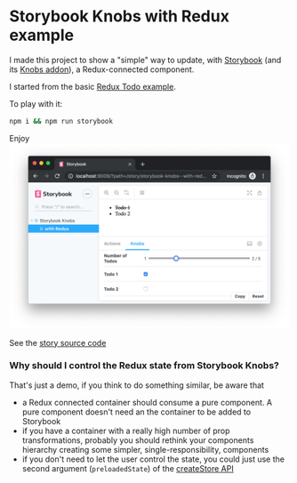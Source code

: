 # Storybook Knobs with Redux example

I made this project to show a "simple" way to update, with [Storybook](https://storybook.js.org)
(and its [Knobs addon](https://www.npmjs.com/package/@storybook/addon-knobs)), a Redux-connected
component.

I started from the basic [Redux Todo
example](https://github.com/reduxjs/redux/tree/master/examples/todos).

To play with it:
```bash
npm i && npm run storybook
```

Enjoy
![Storybook Knobs](assets/storybook-knobs.png)

See the [story source code](src/stories/index.js#L16-L49)

### Why should I control the Redux state from Storybook Knobs?

That's just a demo, if you think to do something similar, be aware that

- a Redux connected container should consume a pure component. A pure component doesn't need an
  the container to be added to Storybook
- if you have a container with a really high number of prop transformations, probably you should
  rethink your components hierarchy creating some simpler, single-responsibility, components
- if you don't need to let the user control the state, you could just use the second argument
  (`preloadedState`) of the [createStore API](https://redux.js.org/api/createstore#createstorereducer-preloadedstate-enhancer)
